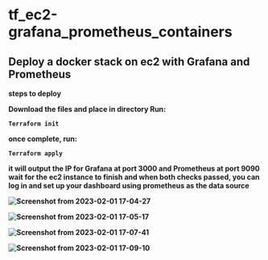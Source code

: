 # tf_ec2-grafana_prometheus_containers

<h2>Deploy a docker stack on ec2 with Grafana and Prometheus</h2>

<b> steps to deploy<b/>

Download the files and place in directory
Run:
``` 
Terraform init 
```
once complete, run:
```
Terraform apply
```

it will output the IP for Grafana at port 3000 and Prometheus at port 9090
wait for the ec2 instance to finish and when both checks passed, you can log in and set up your dashboard using prometheus as the data source


![Screenshot from 2023-02-01 17-04-27](https://user-images.githubusercontent.com/85902399/216198847-9286f9bc-08e4-48d2-b7a0-dfa29b2bd398.png)


![Screenshot from 2023-02-01 17-05-17](https://user-images.githubusercontent.com/85902399/216198865-f4dfb619-9af4-4f47-938a-60b63e2e133d.png)


![Screenshot from 2023-02-01 17-07-41](https://user-images.githubusercontent.com/85902399/216198882-1fd2f594-7335-41c8-afab-07dfec34b087.png)

![Screenshot from 2023-02-01 17-09-10](https://user-images.githubusercontent.com/85902399/216198900-9355410f-29eb-4e2d-a4b8-d7d615eb3a08.png)


